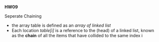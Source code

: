 
**HW09**

Seperate Chaining
- the array table is defined as an *array of linked list*
- Each location *table[i]* is a reference to the (head) of a linked list, known as the **chain** of all the items that have collided to the same index i